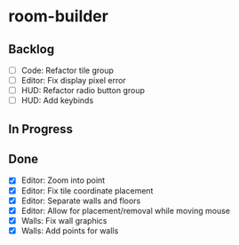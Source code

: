 # room-builder

## Backlog
- [ ] Code: Refactor tile group
- [ ] Editor: Fix display pixel error
- [ ] HUD: Refactor radio button group
- [ ] HUD: Add keybinds

## In Progress

## Done
- [X] Editor: Zoom into point
- [X] Editor: Fix tile coordinate placement
- [X] Editor: Separate walls and floors
- [X] Editor: Allow for placement/removal while moving mouse
- [X] Walls: Fix wall graphics
- [X] Walls: Add points for walls
